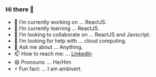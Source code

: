 ### Hi there 👋

- 🔭 I’m currently working on ... ReactJS.
- 🌱 I’m currently learning ... ReactJS.
- 👯 I’m looking to collaborate on ... ReactJS and Javscript.
- 🤔 I’m looking for help with ... cloud computing.
- 💬 Ask me about ... Anything.
- 📫 How to reach me: ... [LinkedIn](https://www.linkedin.com/in/chandan-kumar-21b142173/)
- 😄 Pronouns: ... He/Him
- ⚡ Fun fact: ... I am ambivert.

